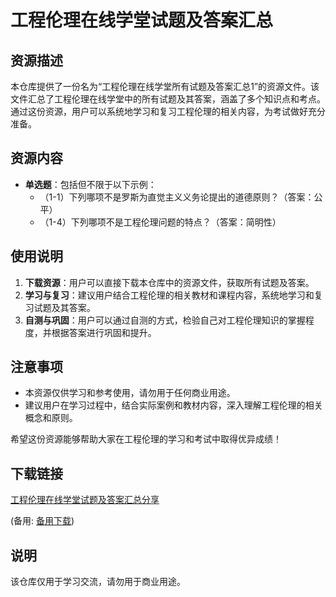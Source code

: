 # 工程伦理在线学堂试题及答案汇总

## 资源描述

本仓库提供了一份名为“工程伦理在线学堂所有试题及答案汇总1”的资源文件。该文件汇总了工程伦理在线学堂中的所有试题及其答案，涵盖了多个知识点和考点。通过这份资源，用户可以系统地学习和复习工程伦理的相关内容，为考试做好充分准备。

## 资源内容

- **单选题**：包括但不限于以下示例：
  - （1-1）下列哪项不是罗斯为直觉主义义务论提出的道德原则？（答案：公平）
  - （1-4）下列哪项不是工程伦理问题的特点？（答案：简明性）

## 使用说明

1. **下载资源**：用户可以直接下载本仓库中的资源文件，获取所有试题及答案。
2. **学习与复习**：建议用户结合工程伦理的相关教材和课程内容，系统地学习和复习试题及其答案。
3. **自测与巩固**：用户可以通过自测的方式，检验自己对工程伦理知识的掌握程度，并根据答案进行巩固和提升。

## 注意事项

- 本资源仅供学习和参考使用，请勿用于任何商业用途。
- 建议用户在学习过程中，结合实际案例和教材内容，深入理解工程伦理的相关概念和原则。

希望这份资源能够帮助大家在工程伦理的学习和考试中取得优异成绩！

## 下载链接
[工程伦理在线学堂试题及答案汇总分享](https://pan.quark.cn/s/a234b9e64cba) 

(备用: [备用下载](https://pan.baidu.com/s/1xcCb3aEJtEFpZ_C2aQILLA?pwd=1234))

## 说明

该仓库仅用于学习交流，请勿用于商业用途。

